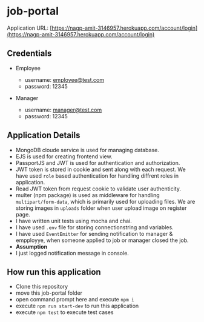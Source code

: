 # job-portal

Application URL: [https://nagp-amit-3146957.herokuapp.com/account/login](https://nagp-amit-3146957.herokuapp.com/account/login)

## Credentials
- Employee
  - username: employee@test.com  
  - password: 12345

- Manager
  - username: manager@test.com  
  - password: 12345
 
 ## Application Details
 - MongoDB cloude service is used for managing database.
 - EJS is used for creating frontend view.
 - PassportJS and JWT is used for authentication and authorization.
 - JWT token is stored in cookie and sent along with each request. We have used `role` based authentication for handling diffrent roles in application.
 - Read JWT token from request cookie to validate user authenticity.
 - multer (npm package) is used as middleware for handling `multipart/form-data`, which is primarily used for uploading files. We are storing images in `uploads` folder when user upload image on register page.
 - I have written unit tests using mocha and chai.
 - I have used `.env` file for storing connectionstring and variables.
 - I have used `EventEmitter` for sending notification to manager & empployye, when someone applied to job or manager closed the job. 
 - **Assumption**
  - I just logged notification message in console.
 
 ## How run this application
 - Clone this repository
 - move this job-portal folder
 - open command prompt here and execute `npm i`
 - execute `npm run start-dev` to run this application
 - execute `npm test` to execute test cases
 
 
 

